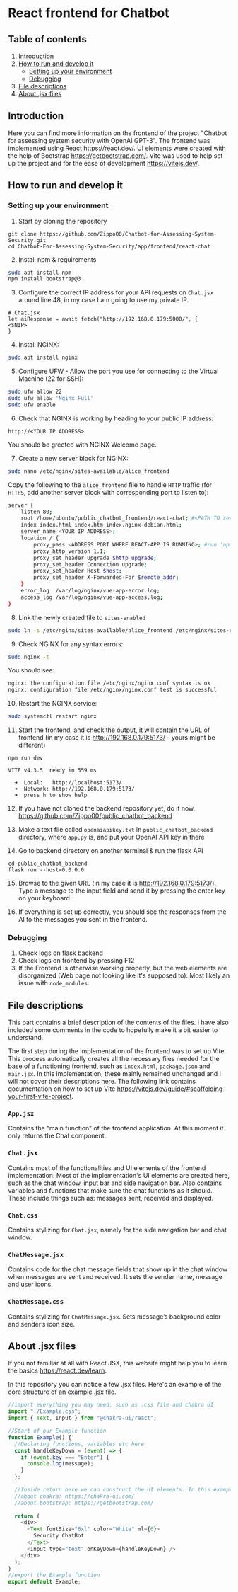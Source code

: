 # React frontend for Chatbot

## Table of contents

1. [Introduction](#Introduction)
2. [How to run and develop it](#How-to-run-and-develop-it)
   - [Setting up your environment ](#Setting-up-your-environment)
   - [Debugging](#Debugging)
3. [File descriptions](#File-descriptions)
4. [About .jsx files](#About-jsx-files)

## Introduction

Here you can find more information on the frontend of the project "Chatbot for assessing system security with OpenAI GPT-3". 
The frontend was implemented using React https://react.dev/. 
UI elements were created with the help of Bootstrap https://getbootstrap.com/.
Vite was used to help set up the project and for the ease of development https://vitejs.dev/. 

## How to run and develop it

### Setting up your environment

1. Start by cloning the repository

```
git clone https://github.com/Zippo00/Chatbot-for-Assessing-System-Security.git
cd Chatbot-For-Assessing-System-Security/app/frontend/react-chat
```

2. Install npm & requirements

```sh
sudo apt install npm
npm install bootstrap@3
```

3. Configure the correct IP address for your API requests on `Chat.jsx` around line 48, in my case I am going to use my private IP. 

```
# Chat.jsx
let aiResponse = await fetch("http://192.168.0.179:5000/", {
<SNIP>
}
```

4. Install NGINX:
```sh
sudo apt install nginx
```

5. Configure UFW - Allow the port you use for connecting to the Virtual Machine (22 for SSH):
```sh
sudo ufw allow 22
sudo ufw allow 'Nginx Full'
sudo ufw enable
```

6. Check that NGINX is working by heading to your public IP address:
```
http://<YOUR IP ADDRESS>
```

You should be greeted with NGINX Welcome page.

7. Create a new server block for NGINX:
```sh
sudo nano /etc/nginx/sites-available/alice_frontend
```
Copy the following to the `alice_frontend` file to handle `HTTP` traffic (for `HTTPS`, add another server block with corresponding port to listen to):
```sh
server {
    listen 80;
    root /home/ubuntu/public_chatbot_frontend/react-chat; #<PATH TO react-chat DIRECTORY>
    index index.html index.htm index.nginx-debian.html;
    server_name <YOUR IP ADDRESS>;
    location / {
        proxy_pass <ADDRESS:PORT WHERE REACT-APP IS RUNNING>; #run 'npm run dev' in react-chat dir for URL
        proxy_http_version 1.1;
        proxy_set_header Upgrade $http_upgrade;
        proxy_set_header Connection upgrade;
        proxy_set_header Host $host;
        proxy_set_header X-Forwarded-For $remote_addr;
    }
    error_log  /var/log/nginx/vue-app-error.log;
    access_log /var/log/nginx/vue-app-access.log;
}
```

8. Link the newly created file to `sites-enabled`
```sh
sudo ln -s /etc/nginx/sites-available/alice_frontend /etc/nginx/sites-enabled
```

9. Check NGINX for any syntax errors:
```sh
sudo nginx -t
```

You should see:
```sh
nginx: the configuration file /etc/nginx/nginx.conf syntax is ok
nginx: configuration file /etc/nginx/nginx.conf test is successful
```

10. Restart the NGINX service:
```sh
sudo systemctl restart nginx
```

11. Start the frontend, and check the output, it will contain the URL of frontend (in my case it is http://192.168.0.179:5173/ - yours might be different)

```
npm run dev

VITE v4.3.5  ready in 559 ms

  ➜  Local:   http://localhost:5173/
  ➜  Network: http://192.168.0.179:5173/
  ➜  press h to show help
```

12. If you have not cloned the backend repository yet, do it now. https://github.com/Zippo00/public_chatbot_backend

13. Make a text file called `openaiapikey.txt` in `public_chatbot_backend` directory, where `app.py` is, and put your OpenAI API key in there

14. Go to backend directory on another terminal & run the flask API

```
cd public_chatbot_backend
flask run --host=0.0.0.0
```

15. Browse to the given URL (in my case it is http://192.168.0.179:5173/). Type a message to the input field and send it by pressing the enter key on your keyboard.

16. If everything is set up correctly, you should see the responses from the AI to the messages you sent in the frontend.

### Debugging

1. Check logs on flask backend
2. Check logs on frontend by pressing F12
3. If the Frontend is otherwise working properly, but the web elements are disorganized (Web page not looking like it's supposed to): Most likely an issue with `node_modules`.

## File descriptions

This part contains a brief description of the contents of the files. I have also included some comments in the code to hopefully make it a bit easier to understand.

The first step during the implementation of the frontend was to set up Vite. This process automatically creates all the necessary files needed for the base of a functioning frontend, such as `index.html`, `package.json` and `main.jsx`. In this implementation, these mainly remained unchanged and I will not cover their descriptions here. The following link contains documentation on how to set up Vite https://vitejs.dev/guide/#scaffolding-your-first-vite-project.

### `App.jsx`

Contains the “main function” of the frontend application. At this moment it only returns the Chat component.

### `Chat.jsx `

Contains most of the functionalities and UI elements of the frontend implementation. Most of the implementation's UI elements are created here, such as the chat window, input bar and side navigation bar. Also contains variables and functions that make sure the chat functions as it should. These include things such as: messages sent, received and displayed.

### `Chat.css`

Contains stylizing for `Chat.jsx`, namely for the side navigation bar and chat window.

### `ChatMessage.jsx`

Contains code for the chat message fields that show up in the chat window when messages are sent and received. It sets the sender name, message and user icons.

### `ChatMessage.css`

Contains stylizing for `ChatMessage.jsx`. Sets message’s background color and sender’s icon size.

## About .jsx files

If you not familiar at all with React JSX, this website might help you to learn the basics https://react.dev/learn.

In this repository you can notice a few .jsx files. Here's an example of the core structure of an example .jsx file.

```javascript
//import everything you may need, such as .css file and chakra UI
import "./Example.css";
import { Text, Input } from "@chakra-ui/react";

//Start of our Example function
function Example() {
  //Declaring functions, variables etc here
  const handleKeyDown = (event) => {
    if (event.key === "Enter") {
      console.log(message);
    }
  };

  //Inside return here we can construct the UI elements. In this example Chakra is used, but in the implementation found in this repository bootstrap was used instead.
  //about chakra: https://chakra-ui.com/
  //about bootstrap: https://getbootstrap.com/
  
  return (
    <div>
      <Text fontSize="6xl" color="White" ml={6}>
        Security ChatBot
      </Text>
      <Input type="text" onKeyDown={handleKeyDown} />
    </div>
  );
}
//export the Example function
export default Example;
```